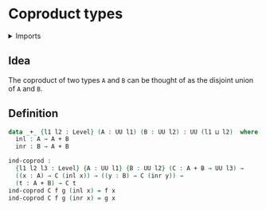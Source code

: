 #  Coproduct types

<details><summary>Imports</summary>
```agda
{-# OPTIONS --safe #-}
module foundation-core.coproduct-types where
open import foundation.universe-levels
```
</details>

## Idea

The coproduct of two types `A` and `B` can be thought of as the disjoint union of `A` and `B`.

## Definition

```agda
data _+_ {l1 l2 : Level} (A : UU l1) (B : UU l2) : UU (l1 ⊔ l2)  where
  inl : A → A + B
  inr : B → A + B

ind-coprod :
  {l1 l2 l3 : Level} {A : UU l1} {B : UU l2} (C : A + B → UU l3) →
  ((x : A) → C (inl x)) → ((y : B) → C (inr y)) →
  (t : A + B) → C t
ind-coprod C f g (inl x) = f x
ind-coprod C f g (inr x) = g x
```
